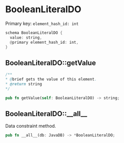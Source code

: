 # BooleanLiteralDO

Primary key: `element_hash_id: int`

```rust
schema BooleanLiteralDO {
  value: string,
  @primary element_hash_id: int,
}
```
## BooleanLiteralDO::getValue

```java
/**
* @brief gets the value of this element.
* @return string
*/
```
```rust
pub fn getValue(self: BooleanLiteralDO) -> string;
```
## BooleanLiteralDO::\_\_all\_\_

Data constraint method.

```rust
pub fn __all__(db: JavaDB) -> *BooleanLiteralDO;
```
